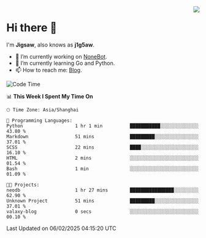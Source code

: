 <a href="#">
  <img align="right" src="https://github-readme-stats.vercel.app/api?username=j1g5awi&count_private=true&show_icons=true&title_color=80070B&text_color=B3B3B3&bg_color=212121&icon_color=80070B" />
</a>

# Hi there 👋

I'm **Jigsaw**, also knows as **j1g5aw**.

- 🔭 I’m currently working on [NoneBot](https://github.com/nonebot).
- 🌱 I’m currently learning Go and Python.
- 📫 How to reach me: [Blog](https://blog.maddestroyer.xyz/).

<!--START_SECTION:waka-->
![Code Time](http://img.shields.io/badge/Code%20Time-1%2C867%20hrs%202%20mins-blue)

📊 **This Week I Spent My Time On** 

```text
🕑︎ Time Zone: Asia/Shanghai

💬 Programming Languages: 
Python                   1 hr 1 min          ███████████░░░░░░░░░░░░░░   43.80 % 
Markdown                 51 mins             █████████░░░░░░░░░░░░░░░░   37.01 % 
SCSS                     22 mins             ████░░░░░░░░░░░░░░░░░░░░░   16.10 % 
HTML                     2 mins              ░░░░░░░░░░░░░░░░░░░░░░░░░   01.54 % 
Bash                     1 min               ░░░░░░░░░░░░░░░░░░░░░░░░░   01.09 % 

🐱‍💻 Projects: 
neodb                    1 hr 27 mins        ████████████████░░░░░░░░░   62.90 % 
Unknown Project          51 mins             █████████░░░░░░░░░░░░░░░░   37.01 % 
valaxy-blog              0 secs              ░░░░░░░░░░░░░░░░░░░░░░░░░   00.10 % 
```


 Last Updated on 06/02/2025 04:15:20 UTC
<!--END_SECTION:waka-->
